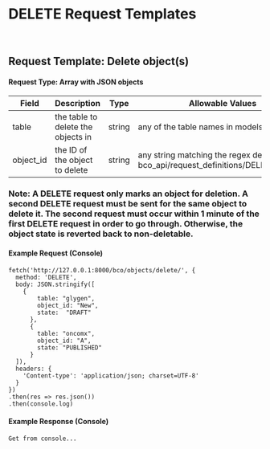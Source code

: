 # DELETE Request Templates

<br/>

## Request Template:  Delete object(s)

#### Request Type:  Array with JSON objects

Field | Description | Type | Allowable Values | Optional
------------ | ------------ | ------------ | ------------- | -------------
table | the table to delete the objects in | string | any of the table names in models.py | no
object_id | the ID of the object to delete | string | any string matching the regex defined in bco_api/request_definitions/DELETE.schema| no

### Note: A DELETE request only marks an object for deletion.  A second DELETE request must be sent for the same object to delete it.  The second request must occur within 1 minute of the first DELETE request in order to go through.  Otherwise, the object state is reverted back to non-deletable.

#### Example Request (Console)

```
fetch('http://127.0.0.1:8000/bco/objects/delete/', {
  method: 'DELETE',
  body: JSON.stringify([
  	{
	    table: "glygen",
	    object_id: "New",
	    state:  "DRAFT"
	  },
	  {
	    table: "oncomx",
	    object_id: "A",
	    state: "PUBLISHED"
	  }
  ]),
  headers: {
    'Content-type': 'application/json; charset=UTF-8'
  }
})
.then(res => res.json())
.then(console.log)
```

#### Example Response (Console)

```
Get from console...
```
